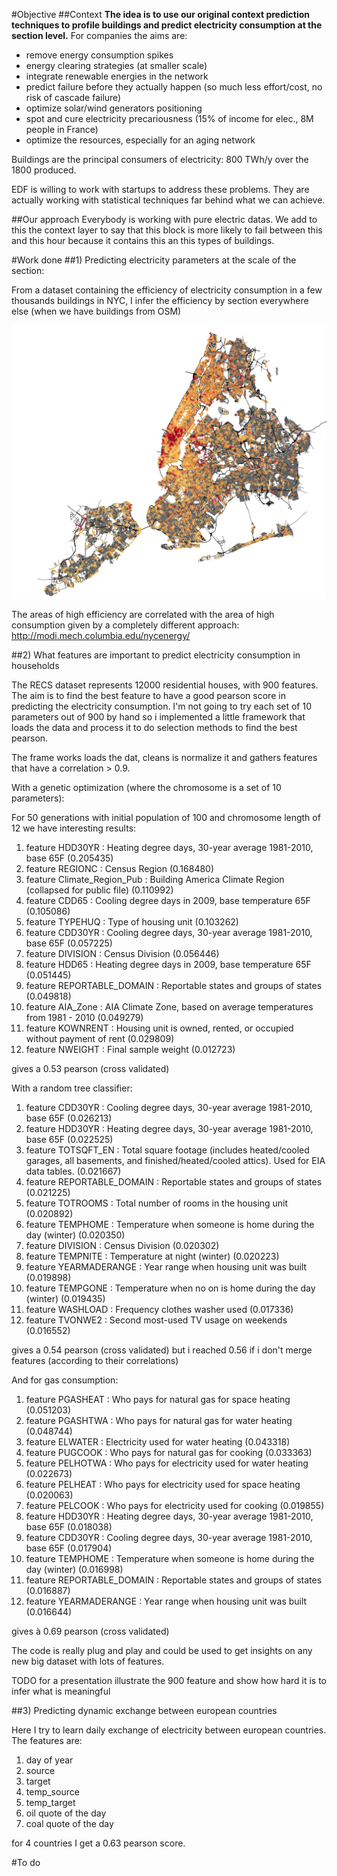 #Objective
##Context
**The idea is to use our original context prediction techniques to profile buildings and predict electricity consumption at the section level.**
For companies the aims are:

- remove energy consumption spikes
- energy clearing strategies (at smaller scale)
- integrate renewable energies in the network
- predict failure before they actually happen (so much less effort/cost, no risk of cascade failure)
- optimize solar/wind generators positioning
- spot and cure electricity precariousness (15% of income for elec., 8M people in France)
- optimize the resources, especially for an aging network

Buildings are the principal consumers of electricity: 800 TWh/y over the 1800 produced.

EDF is willing to work with startups to address these problems. They are actually working with statistical techniques far behind what we can achieve. 

##Our approach
Everybody is working with pure electric datas. We add to this the context layer to say that this block is more likely to fail between this and this hour because it contains this an this types of buildings.

#Work done
##1) Predicting electricity parameters at the scale of the section:

From a dataset containing the efficiency of electricity consumption in a few thousands buildings in NYC, I infer the efficiency by section everywhere else (when we have buildings from OSM)

![Alt text](figs/NY.png "NY efficiency star")

The areas of high efficiency are correlated with the area of high consumption given by a completely different approach:
http://modi.mech.columbia.edu/nycenergy/

##2) What features are important to predict electricity consumption in households

The RECS dataset represents 12000 residential houses, with 900 features.
The aim is to find the best feature to have a good pearson score in predicting the electricity consumption.
I'm not going to try each set of 10 parameters out of 900 by hand so i implemented a little framework that loads the data and process it to do selection methods to find the best pearson.

The frame works loads the dat, cleans is normalize it and gathers features that have a correlation > 0.9.

With a genetic optimization (where the chromosome is a set of 10 parameters):

For 50 generations with initial population of 100 and chromosome length of 12 we have interesting results:

1. feature HDD30YR : Heating degree days, 30-year average 1981-2010, base 65F (0.205435)
2. feature REGIONC : Census Region (0.168480)
3. feature Climate_Region_Pub : Building America Climate Region (collapsed for public file) (0.110992)
4. feature CDD65 : Cooling degree days in 2009, base temperature 65F (0.105086)
5. feature TYPEHUQ : Type of housing unit (0.103262)
6. feature CDD30YR : Cooling degree days, 30-year average 1981-2010, base 65F (0.057225)
7. feature DIVISION : Census Division (0.056446)
8. feature HDD65 : Heating degree days in 2009, base temperature 65F (0.051445)
9. feature REPORTABLE_DOMAIN : Reportable states and groups of states (0.049818)
10. feature AIA_Zone : AIA Climate Zone, based on average temperatures from 1981 - 2010 (0.049279)
11. feature KOWNRENT : Housing unit is owned, rented, or occupied without payment of rent (0.029809)
12. feature NWEIGHT : Final sample weight (0.012723)

gives a 0.53 pearson (cross validated)

With a random tree classifier:

1. feature CDD30YR : Cooling degree days, 30-year average 1981-2010, base 65F (0.026213)
2. feature HDD30YR : Heating degree days, 30-year average 1981-2010, base 65F (0.022525)
3. feature TOTSQFT_EN : Total square footage (includes heated/cooled garages, all basements, and finished/heated/cooled attics). Used for EIA data tables. (0.021667)
4. feature REPORTABLE_DOMAIN : Reportable states and groups of states (0.021225)
5. feature TOTROOMS : Total number of rooms in the housing unit (0.020892)
6. feature TEMPHOME : Temperature when someone is home during the day (winter) (0.020350)
7. feature DIVISION : Census Division (0.020302)
8. feature TEMPNITE : Temperature at night (winter) (0.020223)
9. feature YEARMADERANGE : Year range when housing unit was built (0.019898)
10. feature TEMPGONE : Temperature when no on is home during the day (winter) (0.019435)
11. feature WASHLOAD : Frequency clothes washer used (0.017336)
12. feature TVONWE2 : Second most-used TV usage on weekends (0.016552)

gives a 0.54 pearson (cross validated) but i reached 0.56 if i don't merge features (according to their correlations)

And for gas consumption:

1. feature PGASHEAT : Who pays for natural gas for space heating (0.051203)
2. feature PGASHTWA : Who pays for natural gas for water heating (0.048744)
3. feature ELWATER : Electricity used for water heating (0.043318)
4. feature PUGCOOK : Who pays for natural gas for cooking (0.033363)
5. feature PELHOTWA : Who pays for electricity used for water heating (0.022673)
6. feature PELHEAT : Who pays for electricity used for space heating (0.020063)
7. feature PELCOOK : Who pays for electricity used for cooking (0.019855)
8. feature HDD30YR : Heating degree days, 30-year average 1981-2010, base 65F (0.018038)
9. feature CDD30YR : Cooling degree days, 30-year average 1981-2010, base 65F (0.017904)
10. feature TEMPHOME : Temperature when someone is home during the day (winter) (0.016998)
11. feature REPORTABLE_DOMAIN : Reportable states and groups of states (0.016887)
12. feature YEARMADERANGE : Year range when housing unit was built (0.016644)

gives à 0.69 pearson (cross validated)


The code is really plug and play and could be used to get insights on any new big dataset with lots of features.


TODO for a presentation illustrate the 900 feature and show how hard it is to infer what is meaningful

##3) Predicting dynamic exchange between european countries


Here I try to learn daily exchange of electricity between european countries. The features are:

1) day of year
2) source
3) target
4) temp_source 
5) temp_target
6) oil quote of the day
7) coal quote of the day

for 4 countries I get a 0.63 pearson score.

#To do